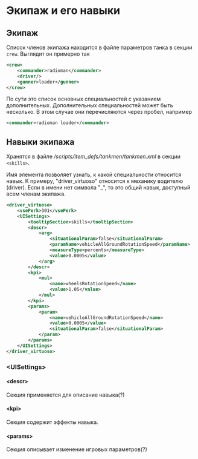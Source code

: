 # Экипаж и его навыки

## Экипаж

Список членов экипажа находится в файле параметров танка в секции `crew`. Выглядит он примерно так

```xml
<crew>
	<commander>radioman</commander>
	<driver/>
	<gunner>loader</gunner>
</crew>
```

По сути это список основных специальностей с указанием дополнительных. Дополнительных специальностей может быть несколько. В этом случае они перечисляются через пробел, например

```xml
<commander>radioman loader</commander>
```

## Навыки экипажа  


Хранятся в файле */scripts/item\_defs/tankmen/tankmen.xml* в секции `<skills>`.

Имя элемента позволяет узнать, к какой специальности относится навык. К примеру, "driver\_virtuoso" относится к механику водителю (driver). Если в имени нет символа "\_", то это общий навык, доступный всем членам экипажа.

```xml
<driver_virtuoso>
	<vsePerk>301</vsePerk>
	<UISettings>
		<tooltipSection>skills</tooltipSection>
		<descr>
			<arg>
				<situationalParam>false</situationalParam>
				<paramName>vehicleAllGroundRotationSpeed</paramName>
				<measureType>percents</measureType>
				<value>0.0005</value>
			</arg>
		</descr>
		<kpi>
			<mul>
				<name>wheelsRotationSpeed</name>
				<value>1.05</value>
			</mul>
		</kpi>
		<params>
			<param>
				<name>vehicleAllGroundRotationSpeed</name>
				<value>0.0005</value>
				<situationalParam>false</situationalParam>
			</param>
		</params>
	</UISettings>
</driver_virtuoso>

```

### &lt;UISettings&gt;

#### &lt;descr&gt;

Секция применяется для описание навыка(?)

#### &lt;kpi&gt;

Секция содержит эффекты навыка.

#### &lt;params&gt;

Секция описывает изменение игровых параметров(?)